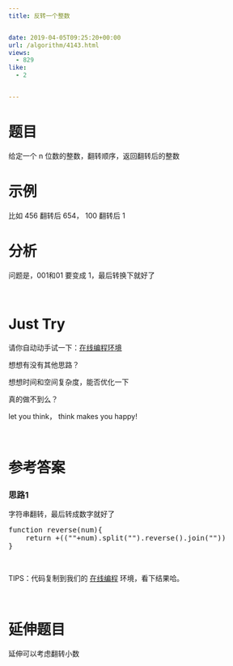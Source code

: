 ```yaml
---
title: 反转一个整数


date: 2019-04-05T09:25:20+00:00
url: /algorithm/4143.html
views:
  - 829
like:
  - 2


---
```

# 题目

给定一个 n 位数的整数，翻转顺序，返回翻转后的整数

# 示例

比如 456 翻转后 654， 100 翻转后 1

# 分析

问题是，001和01 要变成 1，最后转换下就好了

&nbsp;

# Just Try

请你自动动手试一下：[在线编程环境][1]

想想有没有其他思路？

想想时间和空间复杂度，能否优化一下

真的做不到么？

let you think， think makes you happy!

&nbsp;

# 参考答案

### 思路1

字符串翻转，最后转成数字就好了

<pre class="EnlighterJSRAW" data-enlighter-language="null">function reverse(num){
    return +((""+num).split("").reverse().join(""))
}</pre>

&nbsp;

TIPS：代码复制到我们的 [在线编程][2] 环境，看下结果哈。

&nbsp;

# 延伸题目

延伸可以考虑翻转小数

 [1]: https://www.f2e123.com/code?code=algorithm&pid=4134
 [2]: https://www.f2e123.com/code?code=algorithm&pid=4143